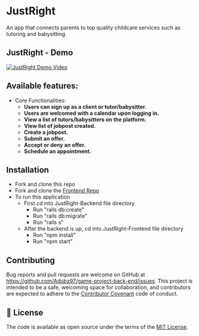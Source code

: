 # JustRight
An app that connects parents to top quality childcare services such as tutoring and babysitting. 

## JustRight - Demo
[![JustRight Demo Video](https://img.youtube.com/vi/sr2GfYfxuak/0.jpg)](https://youtu.be/sr2GfYfxuak)

 ## Available features:
 
  - Core Functionalities:
    - **Users can sign up as a client or tutor/babysitter.**
    - **Users are welcomed with a calendar upon logging in.**
    - **View a list of tutors/babysitters on the platform.**
    - **View list of jobpost created.**
    - **Create a jobpost.**
    - **Submit an offer.**
    - **Accept or deny an offer.**
    - **Schedule an appointment.**

## Installation

- Fork and clone this repo
- Fork and clone the [Frontend Repo](https://github.com/Adubz97/game-project-front-end)
- To run this application
  - First cd into JustRight-Backend file directory
    - Run "rails db:create"
    - Run "rails db:migrate"
    - Run "rails s"
  - After the backend is up, cd into JustRight-Frontend file directory
    - Run "npm install"
    - Run "npm start"

## Contributing
Bug reports and pull requests are welcome on GitHub at https://github.com/Adubz97/game-project-back-end/issues. This project is intended to be a safe, welcoming space for collaboration, and contributors are expected to adhere to the [Contributor Covenant](http://contributor-covenant.org) code of conduct.

## 📝 License 
The code is available as open source under the terms of the [MIT License](https://opensource.org/licenses/MIT).
